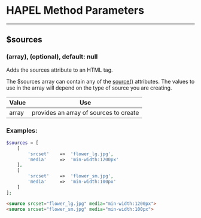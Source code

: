 # HAPEL Method Parameters

---

## $sources
### (array), (optional), default: null

Adds the sources attribute to an HTML tag.

The $sources array can contain any of the [source()](../methods/source.md) attributes.
The values to use in the array will depend on the type of source you are creating.



| Value | Use                                     |
|-------|-----------------------------------------|
| array | provides an array of sources to create  |


### Examples:

```php
$sources = [
    [
        'srcset'    =>  'flower_lg.jpg',
        'media'     =>  'min-width:1200px'
    ],
    [
        'srcset'    =>  'flower_sm.jpg',
        'media'     =>  'min-width:100px'
    ]
];
```
```html
<source srcset="flower_lg.jpg" media="min-width:1200px">
<source srcset="flower_sm.jpg" media="min-width:100px">
```